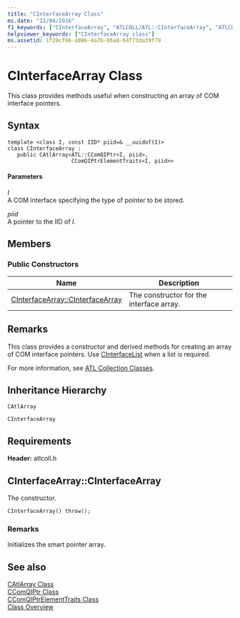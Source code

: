 ```yaml
---
title: "CInterfaceArray Class"
ms.date: "11/04/2016"
f1_keywords: ["CInterfaceArray", "ATLCOLL/ATL::CInterfaceArray", "ATLCOLL/ATL::CInterfaceArray::CInterfaceArray"]
helpviewer_keywords: ["CInterfaceArray class"]
ms.assetid: 1f29cf66-a086-4a7b-b6a8-64f73da39f79
---
```

# CInterfaceArray Class

This class provides methods useful when constructing an array of COM interface pointers.

## Syntax

```
template <class I, const IID* piid=& __uuidof(I)>
class CInterfaceArray :
   public CAtlArray<ATL::CComQIPtr<I, piid>,
                    CComQIPtrElementTraits<I, piid>>
```

#### Parameters

*I*<br/>
A COM interface specifying the type of pointer to be stored.

*piid*<br/>
A pointer to the IID of *I*.

## Members

### Public Constructors

|Name|Description|
|----------|-----------------|
|[CInterfaceArray::CInterfaceArray](#cinterfacearray)|The constructor for the interface array.|

## Remarks

This class provides a constructor and derived methods for creating an array of COM interface pointers. Use [CInterfaceList](../../atl/reference/cinterfacelist-class.md) when a list is required.

For more information, see [ATL Collection Classes](../../atl/atl-collection-classes.md).

## Inheritance Hierarchy

`CAtlArray`

`CInterfaceArray`

## Requirements

**Header:** atlcoll.h

## <a name="cinterfacearray"></a>  CInterfaceArray::CInterfaceArray

The constructor.

```
CInterfaceArray() throw();
```

### Remarks

Initializes the smart pointer array.

## See also

[CAtlArray Class](../../atl/reference/catlarray-class.md)<br/>
[CComQIPtr Class](../../atl/reference/ccomqiptr-class.md)<br/>
[CComQIPtrElementTraits Class](../../atl/reference/ccomqiptrelementtraits-class.md)<br/>
[Class Overview](../../atl/atl-class-overview.md)
